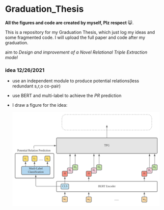 # Graduation_Thesis

**All the figures and code are created by myself, Plz respect** :smiley_cat:.

This is a repository for my Graduation Thesis, which just log my ideas and some fragmented code. 
I will upload the full paper and code after my graduation.

aim to *Design and improvement of a Novel Relational Triple Extraction model*

### idea 12/26/2021 
- use an independent module to produce potential relations(less redundant s,r,o co-pair)

- use BERT and multi-label to achieve the *PR* prediction

- I draw a figure for the idea:

  ![fig1](https://github.com/Abel-Harvey/Graduation_Thesis/blob/main/figures/Novel_RTE_idea_1.svg)
